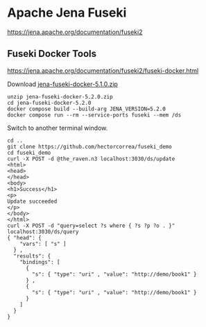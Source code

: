 # Apache Jena Fuseki

https://jena.apache.org/documentation/fuseki2


## Fuseki Docker Tools

https://jena.apache.org/documentation/fuseki2/fuseki-docker.html

Download [jena-fuseki-docker-5.1.0.zip](https://repo1.maven.org/maven2/org/apache/jena/jena-fuseki-docker/5.2.0/jena-fuseki-docker-5.2.0.zip)

```
unzip jena-fuseki-docker-5.2.0.zip
cd jena-fuseki-docker-5.2.0
docker compose build --build-arg JENA_VERSION=5.2.0
docker compose run --rm --service-ports fuseki --mem /ds
```

Switch to another terminal window.

```console
cd ..
git clone https://github.com/hectorcorrea/fuseki_demo
cd fuseki_demo
curl -X POST -d @the_raven.n3 localhost:3030/ds/update
<html>
<head>
</head>
<body>
<h1>Success</h1>
<p>
Update succeeded
</p>
</body>
</html>
curl -X POST -d "query=select ?s where { ?s ?p ?o . }" localhost:3030/ds/query
{ "head": {
    "vars": [ "s" ]
  } ,
  "results": {
    "bindings": [
      { 
        "s": { "type": "uri" , "value": "http://demo/book1" }
      } ,
      { 
        "s": { "type": "uri" , "value": "http://demo/book1" }
      }
    ]
  }
}
```
